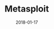 ---
layout: site
title: "Metasploit"
date: 2018-01-17
categories: []
version: 1.3.20
major: 1
minor: 3
patch: 20
slug: metasploit
link: https://metasploit.help.rapid7.com/docs
submitter: lpolepeddi
permalink: /sites/:slug
---